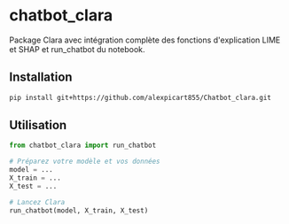 # chatbot_clara

Package Clara avec intégration complète des fonctions d'explication LIME et SHAP et run_chatbot du notebook.

## Installation

```bash
pip install git+https://github.com/alexpicart855/Chatbot_clara.git
```

## Utilisation

```python
from chatbot_clara import run_chatbot

# Préparez votre modèle et vos données
model = ...
X_train = ...
X_test = ...

# Lancez Clara
run_chatbot(model, X_train, X_test)
```
